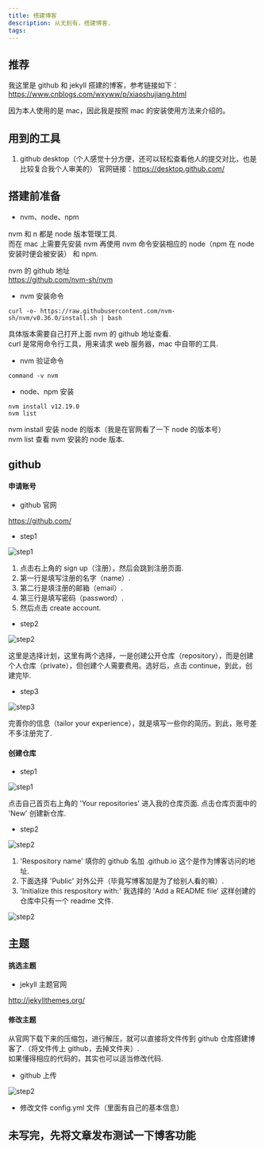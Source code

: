 ```yaml
---
title: 搭建博客
description: 从无到有，搭建博客.
tags: 
---
```


## 推荐

我这里是 github 和 jekyll 搭建的博客，参考链接如下：
https://www.cnblogs.com/wxyww/p/xiaoshujiang.html

因为本人使用的是 mac，因此我是按照 mac 的安装使用方法来介绍的。

## 用到的工具

1. github desktop（个人感觉十分方便，还可以轻松查看他人的提交对比，也是比较复合我个人审美的）
官网链接：https://desktop.github.com/

## 搭建前准备

* nvm、node、npm

nvm 和 n 都是 node 版本管理工具.<br>
而在 mac 上需要先安装 nvm 再使用 nvm 命令安装相应的 node（npm 在 node 安装时便会被安装） 和 npm.<br>

nvm 的 github 地址<br>
https://github.com/nvm-sh/nvm

* nvm 安装命令

```
curl -o- https://raw.githubusercontent.com/nvm-sh/nvm/v0.36.0/install.sh | bash
```

具体版本需要自己打开上面 nvm 的 github 地址查看.<br>
curl 是常用命令行工具，用来请求 web 服务器，mac 中自带的工具.<br>

* nvm 验证命令

```
command -v nvm
```

* node、npm 安装

```
nvm install v12.19.0
nvm list
```

nvm install 安装 node 的版本（我是在官网看了一下 node 的版本号）<br>
nvm list 查看 nvm 安装的 node 版本.<br>

## github

#### 申请账号

* github 官网

https://github.com/

* step1

![step1](https://s1.ax1x.com/2020/10/23/BACbD0.png)

1. 点击右上角的 sign up（注册），然后会跳到注册页面.
2. 第一行是填写注册的名字（name）.
3. 第二行是填注册的邮箱（email）.
4. 第三行是填写密码（password）.
5. 然后点击 create account.

* step2

![step2](https://s1.ax1x.com/2020/10/23/BA9om6.png)

这里是选择计划，这里有两个选择，一是创建公开仓库（repository），而是创建个人仓库（private），但创建个人需要费用。选好后，点击 continue，到此，创建完毕.

* step3

![step3](https://s1.ax1x.com/2020/10/23/BA97TO.png)

完善你的信息（tailor your experience），就是填写一些你的简历。到此，账号差不多注册完了.

#### 创建仓库

* step1

![step1](https://s1.ax1x.com/2020/10/23/BAl6Y9.png)

点击自己首页右上角的 'Your repositories' 进入我的仓库页面.
点击仓库页面中的 'New' 创建新仓库.

* step2

![step2](https://s1.ax1x.com/2020/10/23/BAl2S1.png)

1. 'Respository name' 填你的 github 名加 .github.io 这个是作为博客访问的地址.<br>
2. 下面选择 'Public' 对外公开（毕竟写博客加是为了给别人看的嘛）.<br>
3. 'Initialize this respository with:' 我选择的 'Add a README file' 这样创建的仓库中只有一个 readme 文件.<br>

![step2](https://s1.ax1x.com/2020/10/23/BAlcWR.png)

## 主题

#### 挑选主题

* jekyll 主题官网

http://jekyllthemes.org/

#### 修改主题

从官网下载下来的压缩包，进行解压，就可以直接将文件传到 github 仓库搭建博客了.（将文件传上 github，去掉文件夹）.<br>
如果懂得相应的代码的，其实也可以适当修改代码.<br>

* github 上传

![step2](https://s1.ax1x.com/2020/10/23/BAGR4e.png)

* 修改文件 config.yml 文件（里面有自己的基本信息）

## 未写完，先将文章发布测试一下博客功能

